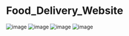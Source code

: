 # Food_Delivery_Website
![image](https://github.com/Himanshu1198/food_delivery/assets/143578896/b333abf3-b0ad-4f0d-b25e-d95b857444d4)
![image](https://github.com/Himanshu1198/food_delivery/assets/143578896/acb357b8-73a9-4434-adf8-3c20dabe5105)
![image](https://github.com/Himanshu1198/food_delivery/assets/143578896/5e8ffe95-fa7e-4018-a6e2-a187d098ce51)
![image](https://github.com/Himanshu1198/food_delivery/assets/143578896/b8eae51d-db37-401a-9227-5456cdea5713)



